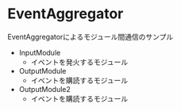 # EventAggregator

EventAggregatorによるモジュール間通信のサンプル

- InputModule
    - イベントを発火するモジュール
- OutputModule
    - イベントを購読するモジュール
- OutputModule2
    - イベントを購読するモジュール
